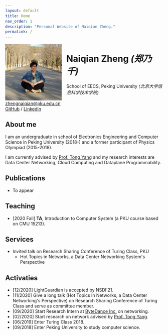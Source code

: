 ```yaml
---
layout: default
title: Home
nav_order: 1
description: "Personal Website of Naiqian Zheng."
permalink: /
---
```




<td><img class="photo_of_me" src="./mypic.jpg" width="180px" style="border: 0px solid black; float:left; margin-right:15px"></td>

<td><div id="Docinfo">

<h1>Naiqian Zheng <I>(郑乃千)</I></h1>
School of EECS, Peking University
<I>(北京大学信息科学技术学院)</I><br>
<br>
<a href = "mailto://zhengnaiqian@pku.edu.cn" > zhengnaiqian@pku.edu.cn</a> <br>
<a href = "https://github.com/naturezzz"> GitHub</a> / <a href = "https://www.linkedin.com/in/naiqian-zheng-05b36b1a5/"> LinkedIn</a>
<br>
</div></td>

## About me
I am an undergraduate in school of Electronics Engineering and Computer Science in Peking University (2018-) and a former participant of Physics Olympiad (2015-2018). 

I am currently advised by [Prof. Tong Yang](http://net.pku.edu.cn/~yangtong/) and my research interests are Data Center Networking, Cloud Computing and Dataplane Programmability.

## Publications
- To appear

## Teaching
- [2020 Fall] <b>TA</b>, Introduction to Computer System (a PKU course based on CMU 15213).

## Services
- Invited talk on Research Sharing Conference of Turing Class, PKU
  - Hot Topics in Networks, a Data Center Networking System's Perspective


## Activaties
- [12/2020] LightGuardian is accepted by NSDI'21.
- [11/2020] Give a long talk (Hot Topics in Networks, a Data Center Networking's Perspective) on Research Sharing Conference of Turing Class and serve as committee member.
- [09/2020] Start Research Intern at [ByteDance Inc.](https://bytedance.com/en/) on networking.
- [02/2020] Start research on network advised by [Prof. Tong Yang](http://net.pku.edu.cn/~yangtong/).
- [06/2019] Enter Turing Class 2018.
- [09/2018] Enter Peking University to study computer science.
